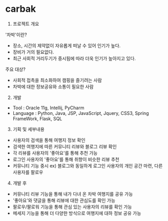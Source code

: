 # carbak

1. 프로젝트 개요

  '차박'이란?
  - 장소, 시간의 제약없이 자유롭게 떠날 수 있어 인기가 높다.
  - 장비가 거의 필요없다.
  - 최근 사회적 거리두기가 중시됨에 따라 더욱 인기가 높아지고 있다.

  주요 대상?
  - 사회적 접촉을 최소화하여 캠핑을 즐기려는 사람
  - 차박에 대한 정보공유와 소통이 필요한 사람


2. 개발

  - Tool : Oracle 11g, Intellij, PyCharm
  - Language : Python, Java, JSP, JavaScript, Jquery, CSS3, Spring FrameWork, Flask, SQL


3. 기획 및 세부내용

  - 사용자의 검색을 통해 여행지 정보 확인
  - 검색한 여행지에 따른 커뮤니티 리뷰와 블로그 리뷰 확인
  - 각 리뷰를 사용자의 '좋아요'를 통해 추천 가능
  - 로그인 사용자의 '좋아요'를 통해 취향이 비슷한 리뷰 추천
  - 커뮤니티 기능 중시
    ex) 블로그와 동일하게 로그인 사용자의 개인 공간 마련, 다른 사용자를 팔로우
    

4. 개발 후

  - 커뮤니티 리뷰 기능을 통해 내가 다녀 온 차박 여행지를 공유 가능
  - '좋아요'와 댓글을 통해 리뷰에 대한 관심도를 확인 가능
  - 팔로우/팔로워 기능을 통해 관심 있는 사용자의 리뷰를 확인 가능
  - 메세지 기능을 통해 더 다양한 방식으로 여행지에 대하 정보 공유 가능

